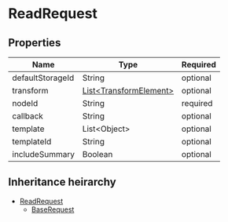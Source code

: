 

# ReadRequest

## Properties

Name | Type | Required
-------- | -------- | --------
defaultStorageId | String | optional
transform | [List&lt;TransformElement&gt;](TransformElement.md) | optional
nodeId | String | required
callback | String | optional
template | List&lt;Object&gt; | optional
templateId | String | optional
includeSummary | Boolean | optional




## Inheritance heirarchy


* [ReadRequest](ReadRequest.md)
    * [BaseRequest](BaseRequest.md)
